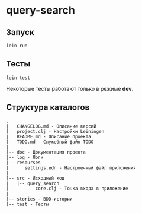 # query-search

## Запуск

`lein run`

## Тесты

`lein test`

Некоторые тесты работают только в режиме **dev**.

## Структура каталогов

```
.
|   CHANGELOG.md - Описание версий
|   project.clj - Настройки Leiningen
|   README.md - Описание проекта
|   TODO.md - Служебный файл TODO
|
|-- doc - Документация проекта
|-- log - Логи
|-- resourses
|      settings.edn - Настроечный файл приложения
|
|-- src - Исходный код
|   |-- query_search
|          core.clj - Точка входа в приложение
|
|-- stories - BDD-истории
|-- test - Тесты

```
